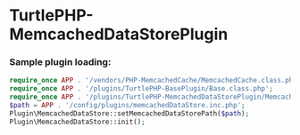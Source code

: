 TurtlePHP-MemcachedDataStorePlugin
======================

### Sample plugin loading:
``` php
require_once APP . '/vendors/PHP-MemcachedCache/MemcachedCache.class.php';
require_once APP . '/plugins/TurtlePHP-BasePlugin/Base.class.php';
require_once APP . '/plugins/TurtlePHP-MemcachedDataStorePlugin/MemcachedDataStore.class.php';
$path = APP . '/config/plugins/memcachedDataStore.inc.php';
Plugin\MemcachedDataStore::setMemcachedDataStorePath($path);
Plugin\MemcachedDataStore::init();
```
